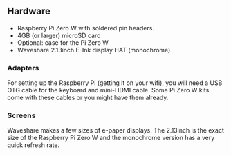 
## Hardware
- Raspberry Pi Zero W with soldered pin headers.
- 4GB (or larger) microSD card
- Optional: case for the Pi Zero W
- Waveshare 2.13inch E-Ink display HAT (monochrome)

### Adapters
For setting up the Raspberry Pi (getting it on your wifi), you will need a USB OTG cable for the keyboard and mini-HDMI cable.  Some Pi Zero W kits come with these cables or you might have them already.  

### Screens
Waveshare makes a few sizes of e-paper displays.  The 2.13inch is the exact size of the Raspberry Pi Zero W and the monochrome version has a very quick refresh rate.  
